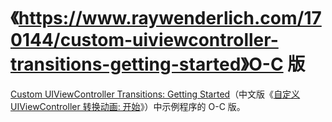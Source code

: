 # 《https://www.raywenderlich.com/170144/custom-uiviewcontroller-transitions-getting-started》O-C 版

[Custom UIViewController Transitions: Getting Started](https://www.raywenderlich.com/170144/custom-uiviewcontroller-transitions-getting-started)（中文版《[自定义 UIViewController 转换动画: 开始](http://blog.csdn.net/kmyhy/article/details/79180114)》）中示例程序的 O-C 版。